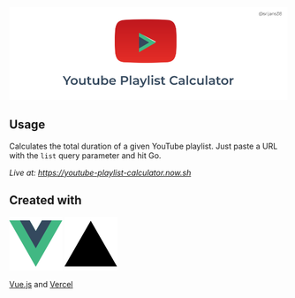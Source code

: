 ![Logo](ytplcalc.png)

## Usage

Calculates the total duration of a given YouTube playlist.
Just paste a URL with the `list` query parameter and hit Go.

_Live at: https://youtube-playlist-calculator.now.sh_

## Created with 

![Vue.js](vue.svg) ![Vercel](vercel.svg)

[Vue.js](https://vuejs.org/) and [Vercel](https://vercel.com/)